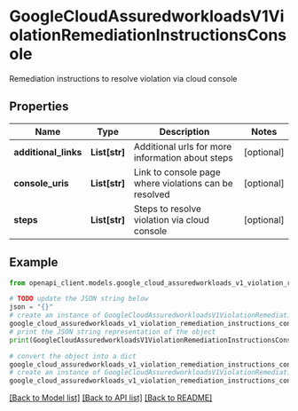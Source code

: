 # GoogleCloudAssuredworkloadsV1ViolationRemediationInstructionsConsole

Remediation instructions to resolve violation via cloud console

## Properties

Name | Type | Description | Notes
------------ | ------------- | ------------- | -------------
**additional_links** | **List[str]** | Additional urls for more information about steps | [optional] 
**console_uris** | **List[str]** | Link to console page where violations can be resolved | [optional] 
**steps** | **List[str]** | Steps to resolve violation via cloud console | [optional] 

## Example

```python
from openapi_client.models.google_cloud_assuredworkloads_v1_violation_remediation_instructions_console import GoogleCloudAssuredworkloadsV1ViolationRemediationInstructionsConsole

# TODO update the JSON string below
json = "{}"
# create an instance of GoogleCloudAssuredworkloadsV1ViolationRemediationInstructionsConsole from a JSON string
google_cloud_assuredworkloads_v1_violation_remediation_instructions_console_instance = GoogleCloudAssuredworkloadsV1ViolationRemediationInstructionsConsole.from_json(json)
# print the JSON string representation of the object
print(GoogleCloudAssuredworkloadsV1ViolationRemediationInstructionsConsole.to_json())

# convert the object into a dict
google_cloud_assuredworkloads_v1_violation_remediation_instructions_console_dict = google_cloud_assuredworkloads_v1_violation_remediation_instructions_console_instance.to_dict()
# create an instance of GoogleCloudAssuredworkloadsV1ViolationRemediationInstructionsConsole from a dict
google_cloud_assuredworkloads_v1_violation_remediation_instructions_console_from_dict = GoogleCloudAssuredworkloadsV1ViolationRemediationInstructionsConsole.from_dict(google_cloud_assuredworkloads_v1_violation_remediation_instructions_console_dict)
```
[[Back to Model list]](../README.md#documentation-for-models) [[Back to API list]](../README.md#documentation-for-api-endpoints) [[Back to README]](../README.md)


